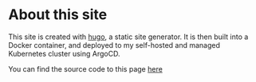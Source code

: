# About this site
This site is created with [hugo](https://gohugo.io/), a static site generator. It is then built into a Docker container, and deployed to my self-hosted and managed Kubernetes cluster using ArgoCD.

You can find the source code to this page [here](github.com)